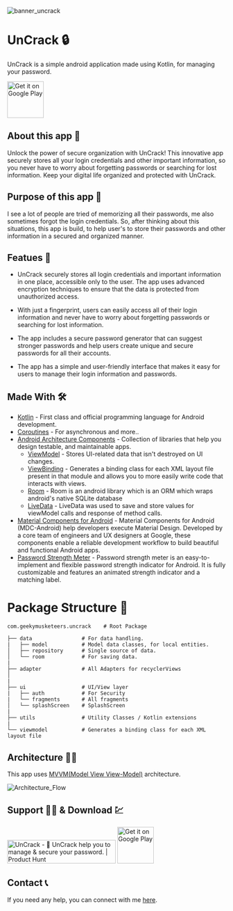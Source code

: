 ![banner_uncrack](https://user-images.githubusercontent.com/80090908/223813616-345451bc-c90f-4ac1-ae29-13ad1fe43c4b.png)


# UnCrack 🔒
UnCrack is a simple android application made using Kotlin, for managing your password.

<a href="https://play.google.com/store/apps/details?id=com.geekymusketeers.uncrack"><img alt="Get it on Google Play" src="https://play.google.com/intl/en_us/badges/images/generic/en-play-badge.png" height=84px /></a>

## About this app 🎯
Unlock the power of secure organization with UnCrack! This innovative app securely stores all your login credentials and other important information, so you never have to worry about forgetting passwords or searching for lost information. Keep your digital life organized and protected with UnCrack.

## Purpose of this app 🤨
I see a lot of people are tried of memorizing all their passwords, me also sometimes forgot the login credentials. So, after thinking about this situations, this app is build, to help user's to store their passwords and other information in a secured and organized manner.

## Featues 🔏

- UnCrack securely stores all login credentials and important information in one place, accessible only to the user. The app uses advanced encryption techniques to ensure that the data is protected from unauthorized access.

- With just a fingerprint, users can easily access all of their login information and never have to worry about forgetting passwords or searching for lost information.

- The app includes a secure password generator that can suggest stronger passwords and help users create unique and secure passwords for all their accounts.

- The app has a simple and user-friendly interface that makes it easy for users to manage their login information and passwords.


## Made With 🛠

- [Kotlin](https://developer.android.com/kotlin/first) - First class and official programming language for Android development.
- [Coroutines](https://kotlinlang.org/docs/coroutines-overview.html) - For asynchronous and more..
- [Android Architecture Components](https://developer.android.com/topic/architecture) - Collection of libraries that help you design testable, and maintainable apps.
  - [ViewModel](https://developer.android.com/topic/libraries/architecture/viewmodel) - Stores UI-related data that isn't destroyed on UI changes.
  - [ViewBinding](https://developer.android.com/topic/libraries/view-binding) - Generates a binding class for each XML layout file present in that module and allows you to more easily write code that interacts with views.
  - [Room](https://developer.android.com/training/data-storage/room) - Room is an android library which is an ORM which wraps android's native SQLite database
  - [LiveData](https://developer.android.com/topic/libraries/architecture/livedata) - LiveData was used to save and store values for viewModel calls and response of method calls.
- [Material Components for Android](https://github.com/material-components/material-components-android) - Material Components for Android (MDC-Android) help developers execute Material Design. Developed by a core team of engineers and UX designers at Google, these components enable a reliable development workflow to build beautiful and functional Android apps.
- [Password Strength Meter](https://github.com/gustavaa/AndroidPasswordStrengthMeter) - Password strength meter is an easy-to-implement and flexible password strength indicator for Android. It is fully customizable and features an animated strength indicator and a matching label.

# Package Structure 👀

    com.geekymusketeers.uncrack    # Root Package
    
    ├── data                # For data handling.
    |   ├── model           # Model data classes, for local entities.
    │   ├── repository      # Single source of data.
    │   └── room            # For saving data.
    |
    ├── adapter             # All Adapters for recyclerViews              
    │   
    |
    ├── ui                  # UI/View layer
    |   ├── auth            # For Security
    |   └── fragments       # All fragments     
    │   └── splashScreen    # SplashScreen
    |
    ├── utils               # Utility Classes / Kotlin extensions
    |
    └── viewmodel           # Generates a binding class for each XML layout file

## Architecture 👷‍♂️

This app uses [MVVM(Model View View-Model)](https://developer.android.com/topic/architecture#recommended-app-arch) architecture.

![Architecture_Flow](https://user-images.githubusercontent.com/80090908/216841302-97243bc3-3df4-4416-8f1f-dc22398c86b1.png)

## Support 💁‍♂️ & Download 💹

<a href="https://www.producthunt.com/posts/uncrack?utm_source=badge-featured&utm_medium=badge&utm_souce=badge-uncrack" target="_blank"><img src="https://api.producthunt.com/widgets/embed-image/v1/featured.svg?post_id=381745&theme=light" alt="UnCrack - 🔏&#0032;UnCrack&#0032;help&#0032;you&#0032;to&#0032;manage&#0032;&#0038;&#0032;secure&#0032;your&#0032;password&#0046; | Product Hunt" style="width: 250px; height: 54px;" width="250" height="54" /></a>  <a href="https://play.google.com/store/apps/details?id=com.geekymusketeers.uncrack"><img alt="Get it on Google Play" src="https://play.google.com/intl/en_us/badges/images/generic/en-play-badge.png" height=84px /></a>

## Contact 📞
If you need any help, you can connect with me [here](https://www.linkedin.com/in/aritra-das-/).
